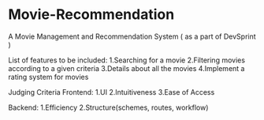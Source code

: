 # Movie-Recommendation
A Movie Management and Recommendation System ( as a part of DevSprint )

List of features to be included:
1.Searching for a movie
2.Filtering movies according to a given criteria
3.Details about all the movies
4.Implement a rating system for movies

Judging Criteria
Frontend: 
1.UI
2.Intuitiveness
3.Ease of Access

Backend:
1.Efficiency
2.Structure(schemes, routes, workflow)
